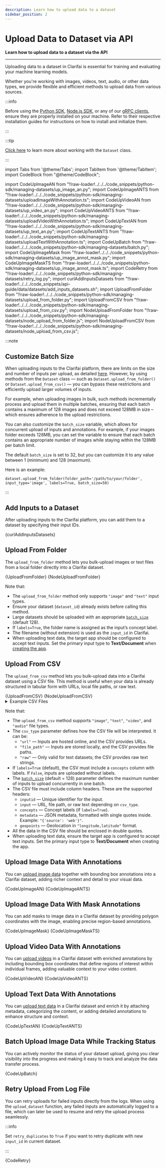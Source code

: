 ```yaml
---
description: Learn how to upload data to a dataset
sidebar_position: 2
---
```


# Upload Data to Dataset via API

**Learn how to upload data to a dataset via the API**
<hr />

Uploading data to a dataset in Clarifai is essential for training and evaluating your machine learning models.

Whether you're working with images, videos, text, audio, or other data types, we provide flexible and efficient methods to upload data from various sources.

:::info

Before using the [Python SDK](https://docs.clarifai.com/additional-resources/api-overview/python-sdk), [Node.js SDK](https://docs.clarifai.com/additional-resources/api-overview/nodejs-sdk), or any of our [gRPC clients](https://docs.clarifai.com/additional-resources/api-overview/grpc-clients), ensure they are properly installed on your machine. Refer to their respective installation guides for instructions on how to install and initialize them.

:::

:::tip

[Click here](https://docs.clarifai.com/additional-resources/api-references/api-reference/#dataset) to learn more about working with the `Dataset` class.

:::


import Tabs from '@theme/Tabs';
import TabItem from '@theme/TabItem';
import CodeBlock from "@theme/CodeBlock";

import CodeUpImageAN from "!!raw-loader!../../../code_snippets/python-sdk/managing-datasets/up_image_an.py";
import CodeUpImageANTS from "!!raw-loader!../../../code_snippets/python-sdk/managing-datasets/uploadImageWithAnnotation.ts";
import CodeUpVideoAN from "!!raw-loader!../../../code_snippets/python-sdk/managing-datasets/up_video_an.py";
import CodeUpVideoANTS from "!!raw-loader!../../../code_snippets/python-sdk/managing-datasets/uploadVideoWithAnnotation.ts";
import CodeUpTextAN from "!!raw-loader!../../../code_snippets/python-sdk/managing-datasets/up_text_an.py";
import CodeUpTextANTS from "!!raw-loader!../../../code_snippets/python-sdk/managing-datasets/uploadTextWithAnnotation.ts";
import CodeUpBatch from "!!raw-loader!../../../code_snippets/python-sdk/managing-datasets/batch.py";
import CodeUpImageMask from "!!raw-loader!../../../code_snippets/python-sdk/managing-datasets/up_image_annot_mask.py";
import CodeUpImageMaskTS from "!!raw-loader!../../../code_snippets/python-sdk/managing-datasets/up_image_annot_mask.ts";
import CodeRetry from "!!raw-loader!../../../code_snippets/python-sdk/managing-datasets/retry_log.py";
import curlAddInputsDatasets from "!!raw-loader!../../../code_snippets/api-guide/data/datasets/add_inputs_datasets.sh";
import UploadFromFolder from "!!raw-loader!../../../code_snippets/python-sdk/managing-datasets/upload_from_folder.py";
import UploadFromCSV from "!!raw-loader!../../../code_snippets/python-sdk/managing-datasets/upload_from_csv.py";
import NodeUploadFromFolder from "!!raw-loader!../../../code_snippets/python-sdk/managing-datasets/node_upload_from_folder.js";
import NodeUploadFromCSV from "!!raw-loader!../../../code_snippets/python-sdk/managing-datasets/node_upload_from_csv.js";

:::note 

## Customize Batch Size

When uploading inputs to the Clarifai platform, there are limits on the size and number of inputs per upload, as detailed [here](https://docs.clarifai.com/create-manage/inputs/upload/#upload-limits). However, by using methods from the `Dataset` class — such as `Dataset.upload_from_folder()` or `Dataset.upload_from_csv()` — you can bypass these restrictions and efficiently upload larger volumes of inputs.

For example, when uploading images in bulk, such methods incrementally process and upload them in multiple batches, ensuring that each batch contains a maximum of 128 images and does not exceed 128MB in size – which ensures adherence to the upload restrictions. 

You can also customize the `batch_size` variable, which allows for concurrent upload of inputs and annotations. For example, if your images folder exceeds 128MB, you can set the variable to ensure that each batch contains an appropriate number of images while staying within the 128MB per batch limit.

The default `batch_size` is set to 32, but you can customize it to any value between 1 (minimum) and 128 (maximum). 

Here is an example: 

```text
dataset.upload_from_folder(folder_path='/path/to/your/folder', input_type='image', labels=True, batch_size=50)
```

:::

## Add Inputs to a Dataset

After uploading inputs to the Clarifai platform, you can add them to a dataset by specifying their input IDs.

<Tabs groupId="code">

<TabItem value="curl" label="cURL">
    <CodeBlock className="language-bash">{curlAddInputsDatasets}</CodeBlock>
</TabItem>

</Tabs>

## Upload From Folder

The `upload_from_folder` method lets you bulk-upload images or text files from a local folder directly into a Clarifai dataset.

<Tabs groupId="code">
<TabItem value="python" label="Python SDK">
    <CodeBlock className="language-python">{UploadFromFolder}</CodeBlock>
</TabItem>

<TabItem value="typescript" label="Node.js SDK">
    <CodeBlock className="language-typescript">{NodeUploadFromFolder}</CodeBlock>
</TabItem>

</Tabs>

Note that:

- The `upload_from_folder` method only supports `"image"` and `"text"` input types.
- Ensure your dataset (`dataset_id`) already exists before calling this method.
- Large datasets should be uploaded with an appropriate [`batch_size`](#customize-batch-size) (default 128).
- If `labels=True`, the folder name is assigned as the input’s concept label.
- The filename (without extension) is used as the `input_id` in Clarifai.
- When uploading text data, the target app should be configured to accept text inputs. Set the primary input type to **Text/Document** when [creating the app](https://docs.clarifai.com/create/applications/create#create-via-the-ui).


## Upload From CSV

The `upload_from_csv` method lets you bulk-upload data into a Clarifai dataset using a CSV file. This method is useful when your data is already structured in tabular form with URLs, local file paths, or raw text.

<Tabs groupId="code">
<TabItem value="python" label="Python SDK">
    <CodeBlock className="language-python">{UploadFromCSV}</CodeBlock>
</TabItem>
<TabItem value="typescript" label="Node.js SDK">
    <CodeBlock className="language-typescript">{NodeUploadFromCSV}</CodeBlock>
</TabItem>
</Tabs>

<details>
  <summary>Example CSV Files</summary>
    <details>
        <summary>File-path based (for local files)</summary>
        ```text
        inputid,input,concepts,metadata
        img1,"data/metro-north.jpg","train","{'source': 'local'}"
        img2,"data/puppy.jpeg","dog","{'source': 'local'}"
        ```
    </details>
    <details>
        <summary>Raw text dataset (only valid with input_type="text")</summary>
        ```text
        inputid,input,concepts,metadata
        txt1,"The sky is clear and blue","weather","{'lang': 'en'}"
        txt2,"The puppy is playing in the garden","dog","{'lang': 'en'}"
        ```
    </details>
        <details>
        <summary>With geopoints</summary>
        ```text
        inputid,input,concepts,metadata,geopoints
        img1,"data/metro-north.jpg","train","{'source': 'clarifai-samples'}","-73.935242,40.730610"
        img2,"data/puppy.jpeg","dog","{'source': 'clarifai-samples'}","-118.243683,34.052235"
        ```
    </details>
</details>

Note that:

- The `upload_from_csv` method supports `"image"`, `"text"`, `"video"`, and `"audio"` file types. 
- The `csv_type` parameter defines how the CSV file will be interpreted. It can be:
    - `"url"` — Inputs are hosted online, and the CSV provides URLs.
    - `"file_path"` — Inputs are stored locally, and the CSV provides file paths.
    - `"raw"` — Only valid for text datasets; the CSV provides raw text strings. 
- If `labels=True` (default), the CSV must include a `concepts` column with labels. If `False`, inputs are uploaded without labels.
- The [`batch_size`](#customize-batch-size) (default = 128) parameter defines the maximum number of inputs to upload concurrently in one batch.
- The CSV file must include column headers. These are the supported headers:
    - `inputid` — Unique identifier for the input.
    - `input` — URL, file path, or raw text depending on `csv_type`.
    - `concepts` — Concept labels (if `labels=True`).
    - `metadata` — JSON metadata, formatted with single quotes inside. Example: `"{'source': 'web'}"`.
    - `geopoints` — Geolocation in `"longitude,latitude"` format. 
- All the data in the CSV file should be enclosed in double quotes.
- When uploading text data, ensure the target app is configured to accept text inputs. Set the primary input type to **Text/Document** when creating the app. 


## Upload Image Data With Annotations

You can [upload image data](https://docs.clarifai.com/create/inputs/upload/api#upload-image-data) together with bounding box annotations into a Clarifai dataset, adding richer context and detail to your visual data.

<Tabs groupId="code">
<TabItem value="python" label="Python SDK">
    <CodeBlock className="language-python">{CodeUpImageAN}</CodeBlock>

</TabItem>
<TabItem value="typescript" label="Node.js SDK">
    <CodeBlock className="language-typescript">{CodeUpImageANTS}</CodeBlock>
</TabItem>
</Tabs>

## Upload Image Data With Mask Annotations

You can add masks to image data in a Clarifai dataset by providing polygon coordinates with the image, enabling precise region-based annotations.

<Tabs groupId="code">
<TabItem value="python" label="Python SDK">
    <CodeBlock className="language-python">{CodeUpImageMask}</CodeBlock>
 
</TabItem>
<TabItem value="typescript" label="Node.js SDK">
    <CodeBlock className="language-typescript">{CodeUpImageMaskTS}</CodeBlock>
</TabItem>
</Tabs>                           

                                                                                                              
## Upload Video Data With Annotations

You can [upload videos](https://docs.clarifai.com/create/inputs/upload/api#upload-video-data) in a Clarifai dataset with enriched annotations by including bounding box coordinates that define regions of interest within individual frames, adding valuable context to your video content.

<Tabs groupId="code">
<TabItem value="python" label="Python SDK">
    <CodeBlock className="language-python">{CodeUpVideoAN}</CodeBlock>
  
</TabItem>
<TabItem value="typescript" label="Node.js SDK">
    <CodeBlock className="language-typescript">{CodeUpVideoANTS}</CodeBlock>
</TabItem>
</Tabs>

## Upload Text Data With Annotations

You can [upload text data](https://docs.clarifai.com/create/inputs/upload/api#upload-text-data) in a Clarifai dataset and enrich it by attaching metadata, categorizing the content, or adding detailed annotations to enhance structure and context.


<Tabs groupId="code">
<TabItem value="python" label="Python SDK">
    <CodeBlock className="language-python">{CodeUpTextAN}</CodeBlock>

</TabItem>
<TabItem value="typescript" label="Node.js SDK">
    <CodeBlock className="language-typescript">{CodeUpTextANTS}</CodeBlock>
</TabItem>
</Tabs>                                 
                                                                                                 
## Batch Upload Image Data While Tracking Status

You can actively monitor the status of your dataset upload, giving you clear visibility into the progress and making it easy to track and analyze the data transfer process.

<Tabs groupId="code">
<TabItem value="python" label="Python SDK">
    <CodeBlock className="language-python">{CodeUpBatch}</CodeBlock>
</TabItem>
</Tabs>


## Retry Upload From Log File

You can retry uploads for failed inputs directly from the logs. When using the `upload_dataset` function, any failed inputs are automatically logged to a file, which can later be used to resume and retry the upload process seamlessly.

:::info

Set `retry_duplicates` to `True` if you want to retry duplicate with new `input_id` in current dataset.

:::

<Tabs groupId="code">
<TabItem value="python" label="Python SDK">
    <CodeBlock className="language-python">{CodeRetry}</CodeBlock>
</TabItem>
</Tabs>


